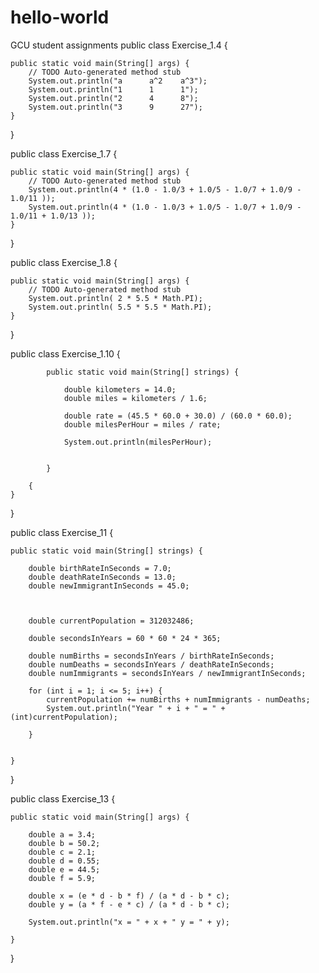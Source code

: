 # hello-world
GCU student assignments
public class Exercise_1.4 {

	public static void main(String[] args) {
		// TODO Auto-generated method stub
		System.out.println("a      a^2    a^3");
		System.out.println("1      1      1");
		System.out.println("2      4      8");
		System.out.println("3      9      27");
	}

}

public class Exercise_1.7 {

	public static void main(String[] args) {
		// TODO Auto-generated method stub
		System.out.println(4 * (1.0 - 1.0/3 + 1.0/5 - 1.0/7 + 1.0/9 - 1.0/11 ));
		System.out.println(4 * (1.0 - 1.0/3 + 1.0/5 - 1.0/7 + 1.0/9 - 1.0/11 + 1.0/13 ));
	}

}

public class Exercise_1.8 {

	public static void main(String[] args) {
		// TODO Auto-generated method stub
		System.out.println( 2 * 5.5 * Math.PI);
		System.out.println( 5.5 * 5.5 * Math.PI);
	}

}


public class Exercise_1.10 {

			public static void main(String[] strings) {

		        double kilometers = 14.0;
		        double miles = kilometers / 1.6;

		        double rate = (45.5 * 60.0 + 30.0) / (60.0 * 60.0);
		        double milesPerHour = miles / rate;

		        System.out.println(milesPerHour);


		    }

		{
	}

}


public class Exercise_11 {

    public static void main(String[] strings) {

        double birthRateInSeconds = 7.0;
        double deathRateInSeconds = 13.0;
        double newImmigrantInSeconds = 45.0;



        double currentPopulation = 312032486;

        double secondsInYears = 60 * 60 * 24 * 365;

        double numBirths = secondsInYears / birthRateInSeconds;
        double numDeaths = secondsInYears / deathRateInSeconds;
        double numImmigrants = secondsInYears / newImmigrantInSeconds;

        for (int i = 1; i <= 5; i++) {
            currentPopulation += numBirths + numImmigrants - numDeaths;
            System.out.println("Year " + i + " = " + (int)currentPopulation);

        }


    }
}


public class Exercise_13 {

    public static void main(String[] args) {

        double a = 3.4;
        double b = 50.2;
        double c = 2.1;
        double d = 0.55;
        double e = 44.5;
        double f = 5.9;

        double x = (e * d - b * f) / (a * d - b * c);
        double y = (a * f - e * c) / (a * d - b * c);

        System.out.println("x = " + x + " y = " + y);

    }
}
